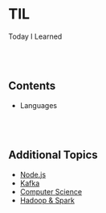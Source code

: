 # TIL
Today I Learned

<br><br>

## Contents
* Languages


<br><br>
## Additional Topics

- <a href="https://github.com/jinnyy/study-node.js"> Node.js </a>
- <a href="https://github.com/jinnyy/study-kafka"> Kafka </a>
- <a href="https://github.com/nuri1126/Today-We-Learn"> Computer Science </a>
- <a href="https://github.com/nuri1126/Today-We-Learn/tree/master/DataEngineering"> Hadoop & Spark </a>

